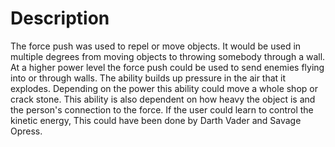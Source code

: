 # Description
The force push was used to repel or move objects.
It would be used in multiple degrees from moving objects to throwing somebody through a wall.
At a higher power level the force push could be used to send enemies flying into or through walls.
The ability builds up pressure in the air that it explodes.
Depending on the power this ability could move a whole shop or crack stone.
 This ability is also dependent on how heavy the object is and the person's connection to the force.
If the user could learn to control the kinetic energy, This could have been done by Darth Vader and Savage Opress.